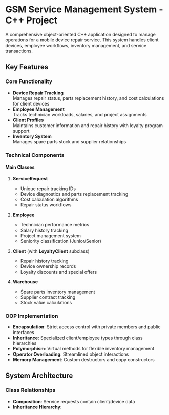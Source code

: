 # GSM Service Management System - C++ Project

A comprehensive object-oriented C++ application designed to manage operations for a mobile device repair service. This system handles client devices, employee workflows, inventory management, and service transactions.

## Key Features

### Core Functionality
- **Device Repair Tracking**  
  Manages repair status, parts replacement history, and cost calculations for client devices
- **Employee Management**  
  Tracks technician workloads, salaries, and project assignments
- **Client Profiles**  
  Maintains customer information and repair history with loyalty program support
- **Inventory System**  
  Manages spare parts stock and supplier relationships

### Technical Components

#### Main Classes
1. **ServiceRequest**  
   - Unique repair tracking IDs
   - Device diagnostics and parts replacement tracking
   - Cost calculation algorithms
   - Repair status workflows

2. **Employee**  
   - Technician performance metrics
   - Salary history tracking
   - Project management system
   - Seniority classification (Junior/Senior)

3. **Client** (with **LoyaltyClient** subclass)  
   - Repair history tracking
   - Device ownership records
   - Loyalty discounts and special offers

4. **Warehouse**  
   - Spare parts inventory management
   - Supplier contract tracking
   - Stock value calculations

### OOP Implementation
- **Encapsulation**: Strict access control with private members and public interfaces
- **Inheritance**: Specialized client/employee types through class hierarchies
- **Polymorphism**: Virtual methods for flexible inventory management
- **Operator Overloading**: Streamlined object interactions
- **Memory Management**: Custom destructors and copy constructors

## System Architecture

### Class Relationships
- **Composition**: Service requests contain client/device data
- **Inheritance Hierarchy**:

